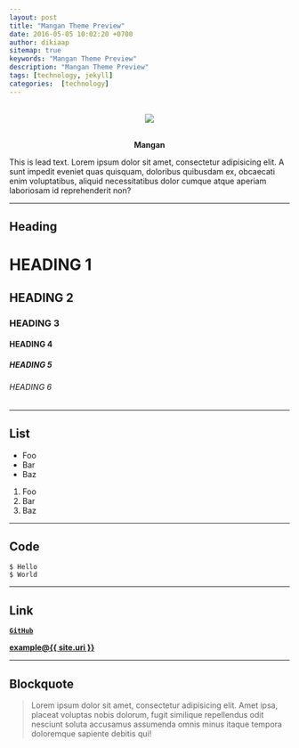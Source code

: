 ```yaml
---
layout: post
title: "Mangan Theme Preview"
date: 2016-05-05 10:02:20 +0700
author: dikiaap
sitemap: true
keywords: "Mangan Theme Preview"
description: "Mangan Theme Preview"
tags: [technology, jekyll]
categories:  [technology]
---
```


<p align="center"><br><img src="https://i.imgur.com/dgzKZlq.png"><br><br></p>

<p align="center"><strong>Mangan</strong></p>
This is lead text. Lorem ipsum dolor sit amet, consectetur adipisicing elit. A sunt impedit eveniet quas quisquam, doloribus quibusdam ex, obcaecati enim voluptatibus, aliquid necessitatibus dolor cumque atque aperiam laboriosam id reprehenderit non?

* * *

## Heading

# HEADING 1

## HEADING 2

### HEADING 3

#### HEADING 4

##### HEADING 5

###### HEADING 6

* * *

## List

<ul>
    <li>Foo</li>
    <li>Bar</li>
    <li>Baz</li>
</ul>

<ol>
    <li>Foo</li>
    <li>Bar</li>
    <li>Baz</li>
</ol>

* * *

## Code

    $ Hello
    $ World

* * *

## Link

[**`GitHub`**](https://github.com)

<a href="mailto:{{ site.email }}"><b>example<span class="big bg">@</span>{{ site.uri }}</b></a>

* * *

## Blockquote

> Lorem ipsum dolor sit amet, consectetur adipisicing elit. Amet ipsa, placeat voluptas nobis dolorum, fugit similique repellendus odit nesciunt soluta accusamus assumenda omnis minus itaque tempora doloremque sapiente debitis qui!

